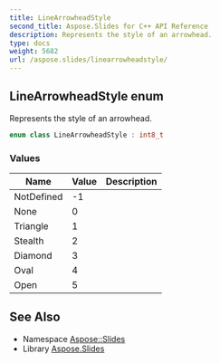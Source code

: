 ```yaml
---
title: LineArrowheadStyle
second_title: Aspose.Slides for C++ API Reference
description: Represents the style of an arrowhead.
type: docs
weight: 5682
url: /aspose.slides/linearrowheadstyle/
---
```

## LineArrowheadStyle enum


Represents the style of an arrowhead.

```cpp
enum class LineArrowheadStyle : int8_t
```

### Values

| Name | Value | Description |
| --- | --- | --- |
| NotDefined | -1 |  |
| None | 0 |  |
| Triangle | 1 |  |
| Stealth | 2 |  |
| Diamond | 3 |  |
| Oval | 4 |  |
| Open | 5 |  |

## See Also

* Namespace [Aspose::Slides](../)
* Library [Aspose.Slides](../../)
